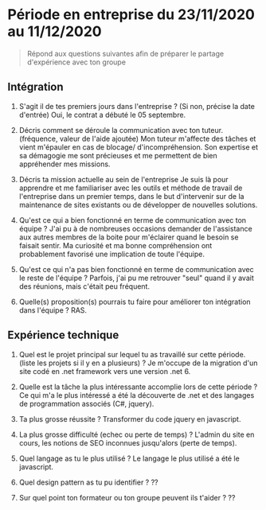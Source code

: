 # Période en entreprise du 23/11/2020 au 11/12/2020

> Répond aux questions suivantes afin de préparer le partage d'expérience avec ton groupe

## Intégration

1. S'agit il de tes premiers jours dans l'entreprise ? (Si non, précise la date d'entrée)
Oui, le contrat a débuté le 05 septembre.

2. Décris comment se déroule la communication avec ton tuteur. (fréquence, valeur de l'aide ajoutée)
Mon tuteur m'affecte des tâches et vient m'épauler en cas de blocage/ d'incompréhension. Son expertise et sa démagogie me sont précieuses et me permettent de bien appréhender mes missions. 

3. Décris ta mission actuelle au sein de l'entreprise
Je suis là pour apprendre et me familiariser avec les outils et méthode de travail de l'entreprise dans un premier temps, dans le but d'intervenir sur de la maintenance de sites existants ou de développer de nouvelles solutions.

4. Qu'est ce qui a bien fonctionné en terme de communication avec ton équipe ?
J'ai pu à de nombreuses occasions demander de l'assistance aux autres membres de la boite pour m'éclairer quand le besoin se faisait sentir. Ma curiosité et ma bonne compréhension ont probablement favorisé une implication de toute l'équipe.

5. Qu'est ce qui n'a pas bien fonctionné en terme de communication avec le reste de l'équipe ?
Parfois, j'ai pu me retrouver "seul" quand il y avait des réunions, mais c'était peu fréquent. 

6. Quelle(s) proposition(s) pourrais tu faire pour améliorer ton intégration dans l'équipe ?
RAS.

## Expérience technique

1. Quel est le projet principal sur lequel tu as travaillé sur cette période. (liste les projets si il y en a plusieurs) ?
Je m'occupe de la migration d'un site codé en .net framework vers une version .net 6.

2. Quelle est la tâche la plus intéressante accomplie lors de cette période ?
Ce qui m'a le plus intéressé a été la découverte de .net et des langages de programmation associés (C#, jquery).

3. Ta plus grosse réussite ?
Transformer du code jquery en javascript.

4. La plus grosse difficulté (echec ou perte de temps) ?
L'admin du site en cours, les notions de SEO inconnues jusqu'alors (perte de temps). 

5. Quel langage as tu le plus utilisé ?
Le langage le plus utilisé a été le javascript.

6. Quel design pattern as tu pu identifier ?
??

7. Sur quel point ton formateur ou ton groupe peuvent ils t'aider ?
??
